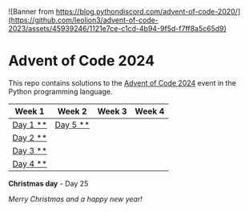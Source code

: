 ![Banner from https://blog.pythondiscord.com/advent-of-code-2020/](https://github.com/leolion3/advent-of-code-2023/assets/45939246/1121e7ce-c1cd-4b94-9f5d-f7ff8a5c65d9)

# Advent of Code 2024

This repo contains solutions to the [Advent of Code 2024](https://adventofcode.com/) event in the Python programming language.


| Week 1 | Week 2 | Week 3 | Week 4 |
| - | - | - | - |
| [Day 1 \*\*](01-historian-hysteria) | [Day 5 \*\*](05-print-queue) | | |
| [Day 2 \*\*](02-red-nosed-reports) | | | |
| [Day 3 \*\*](03-mull-it-over) | | | |
| [Day 4 \*\*](04-ceres-search) | | | |

**Christmas day** - Day 25

*Merry Christmas and a happy new year!*
